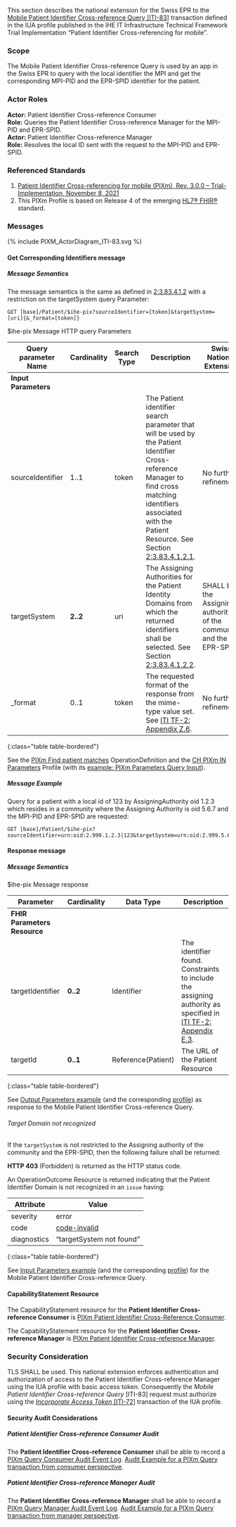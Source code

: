 This section describes the national extension for the Swiss EPR to the [Mobile Patient Identifier Cross-reference Query
[ITI-83]](https://profiles.ihe.net/ITI/PIXm/ITI-83.html) transaction defined in the IUA profile published in the
IHE IT Infrastructure Technical Framework Trial Implementation “Patient Identifier Cross-referencing for mobile”.

### Scope

The Mobile Patient Identifier Cross-reference Query is used by an app in the Swiss EPR to query with the
local identifier the MPI and get the corresponding MPI-PID and the EPR-SPID identifier for the patient.

### Actor Roles

**Actor:** Patient Identifier Cross-reference Consumer   
**Role:** Queries the Patient Identifier Cross-reference Manager for the MPI-PID and EPR-SPID.   
**Actor:** Patient Identifier Cross-reference Manager   
**Role:** Resolves the local ID sent with the request to the MPI-PID and EPR-SPID.   

### Referenced Standards

1. [Patient Identifier Cross-referencing for mobile (PIXm), Rev. 3.0.0 – Trial-Implementation, November 8, 2021](https://profiles.ihe.net/ITI/PIXm/index.html)
2. This PIXm Profile is based on Release 4 of the emerging [HL7® FHIR®](https://hl7.org/fhir/R4/index.html) standard.

### Messages

<div>{% include PIXM_ActorDiagram_ITI-83.svg %}</div>

#### Get Corresponding Identifiers message

##### Message Semantics

The message semantics is the same as defined in [2:3.83.4.1.2](https://profiles.ihe.net/ITI/PIXm/ITI-83.html#2383412-message-semantics) with a restriction on the targetSystem query
Parameter:

```
GET [base]/Patient/$ihe-pix?sourceIdentifier=[token]&targetSystem=[uri]{&_format=[token]}
```
<div><figcaption>$ihe-pix Message HTTP query Parameters</figcaption></div>

| Query parameter Name | Cardinality | Search Type | Description                                                                                                                                                                                                                                                                                                    | Swiss National Extension                                            |
|----------------------|-------------|-------------|----------------------------------------------------------------------------------------------------------------------------------------------------------------------------------------------------------------------------------------------------------------------------------------------------------------|---------------------------------------------------------------------|
| **Input Parameters** |             |             |                                                                                                                                                                                                                                                                                                                |                                                                     |
| sourceIdentifier     | 1..1        | token       | The Patient identifier search parameter that will be used by the Patient Identifier Cross-reference Manager to find cross matching identifiers associated with the Patient Resource. See Section [2:3.83.4.1.2.1](https://profiles.ihe.net/ITI/PIXm/ITI-83.html#23834121-source-patient-identifier-parameter). | No further refinement.                                              |
| targetSystem         | **2..2**    | uri         | The Assigning Authorities for the Patient Identity Domains from which the returned identifiers shall be selected. See Section [2:3.83.4.1.2.2](https://profiles.ihe.net/ITI/PIXm/ITI-83.html#23834122-requesting-patient-identifier-domains-to-be-returned).                                                   | SHALL be the Assigning authority of the community and the EPR-SPID. |
| _format              | 0..1        | token       | The requested format of the response from the mime-type value set. See [ITI TF-2: Appendix Z.6](https://profiles.ihe.net/ITI/TF/Volume2/ch-Z.html).                                                                                                                                                            | No further refinement.                                              |
{:class="table table-bordered"}


See the [PIXm Find patient matches](OperationDefinition-CH.PIXm.html) OperationDefinition and the 
[CH PIXm IN Parameters](StructureDefinition-ch-pixm-in-parameters.html) Profile 
(with its [example: PIXm Parameters Query Input](Parameters-ParametersPIXmInput.html)).


##### Message Example

Query for a patient with a local id of 123 by AssigningAuthority oid 1.2.3 which resides in a
community where the Assigning Authority is oid 5.6.7 and the MPI-PID and EPR-SPID are requested:

```
GET [base]/Patient/$ihe-pix?sourceIdentifier=urn:oid:2.999.1.2.3|123&targetSystem=urn:oid:2.999.5.6.7&targetSystem=urn:oid:2.16.756.5.30.1.127.3.10.3
```

#### Response message

##### Message Semantics

<div><figcaption>$ihe-pix Message response</figcaption></div>

| Parameter                    | Cardinality | Data Type          | Description                                                                                                                                                               |
|------------------------------|-------------|--------------------|---------------------------------------------------------------------------------------------------------------------------------------------------------------------------|
| **FHIR Parameters Resource** |             |                    |                                                                                                                                                                           |
| targetIdentifier             | **0..2**    | Identifier         | The identifier found. Constraints to include the assigning authority as specified in [ITI TF-2: Appendix E.3](https://profiles.ihe.net/ITI/TF/Volume2/ch-Z.html#page=16). |
| targetId                     | **0..1**    | Reference(Patient) | The URL of the Patient Resource                                                                                                                                           |
{:class="table table-bordered"}

See [Output Parameters example](Parameters-ParametersPIXmOutput.html) (and the corresponding 
[profile](StructureDefinition-ch-pixm-out-parameters.html)) as response to the Mobile Patient Identifier 
Cross-reference Query.

###### Target Domain not recognized

If the `targetSystem` is not restricted to the Assigning authority of the community and the EPR-SPID, then the following
failure shall be returned:

**HTTP 403** (Forbidden) is returned as the HTTP status code.

An OperationOutcome Resource is returned indicating that the Patient
Identifier Domain is not recognized in an `issue` having:

| Attribute   | Value                                                                          |
|-------------|--------------------------------------------------------------------------------|
| severity    | error                                                                          |
| code        | [code-invalid](http://hl7.org/fhir/R4/codesystem-issue-type.html#code-invalid) |
| diagnostics | “targetSystem not found”                                                       |
{:class="table table-bordered"}

See [Input Parameters example](Parameters-ParametersPIXmInput.html) (and the corresponding [profile](StructureDefinition-ch-pixm-in-parameters.html)) for the Mobile Patient Identifier Cross-reference Query.  

#### CapabilityStatement Resource

The CapabilityStatement resource for the **Patient Identifier Cross-reference Consumer** is
[PIXm Patient Identifier Cross-Reference Consumer](CapabilityStatement-CH.PIXm.Consumer.html).

The CapabilityStatement resource for the **Patient Identifier Cross-reference Manager** is
[PIXm Patient Identifier Cross-reference Manager](CapabilityStatement-CH.PIXm.Manager.html).

### Security Consideration

TLS SHALL be used. This national extension enforces authentication and authorization of access to the
Patient Identifier Cross-reference Manager using the IUA profile with basic access token. Consequently
the _Mobile Patient Identifier Cross-reference Query_ [ITI-83] request must authorize using the 
[_Incorporate Access Token_ [ITI-72]](iti-72.html) transaction of the IUA profile.

#### Security Audit Considerations

##### Patient Identifier Cross-reference Consumer Audit

The **Patient Identifier Cross-reference Consumer** shall be able to record a
[PIXm Query Consumer Audit Event Log](https://profiles.ihe.net/ITI/PIXm/StructureDefinition-IHE.PIXm.Query.Audit.Consumer.html).
[Audit Example for a PIXm Query transaction from consumer perspective](https://profiles.ihe.net/ITI/PIXm/AuditEvent-ex-auditPixmQuery-consumer.html).

##### Patient Identifier Cross-reference Manager Audit

The **Patient Identifier Cross-reference Manager** shall be able to record a
[PIXm Query Manager Audit Event Log](https://profiles.ihe.net/ITI/PIXm/StructureDefinition-IHE.PIXm.Query.Audit.Manager.html).
[Audit Example for a PIXm Query transaction from manager perspective](https://profiles.ihe.net/ITI/PIXm/AuditEvent-ex-auditPixmQuery-manager.html).
